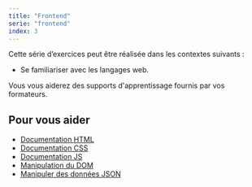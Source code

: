 ```yaml
---
title: "Frontend"
serie: "frontend"
index: 3
---
```


Cette série d’exercices peut être réalisée dans les contextes suivants :

- Se familiariser avec les langages web.

Vous vous aiderez des supports d'apprentissage fournis par vos formateurs.

## Pour vous aider

- [Documentation HTML](https://developer.mozilla.org/fr/docs/Learn/HTML)
- [Documentation CSS](https://developer.mozilla.org/fr/docs/Web/CSS)
- [Documentation JS](https://developer.mozilla.org/fr/docs/Web/JavaScript/Guide)
- [Manipulation du DOM](https://developer.mozilla.org/fr/docs/Learn/JavaScript/Client-side_web_APIs/Manipulating_documents)
- [Manipuler des données JSON](https://developer.mozilla.org/fr/docs/Learn/JavaScript/Objects/JSON)

